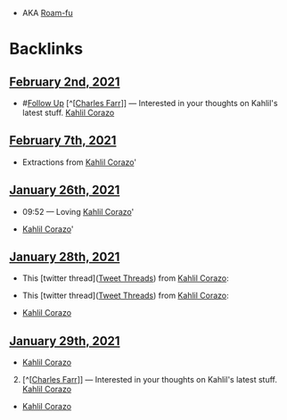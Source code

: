 - AKA [Roam-fu](<Roam-fu.md>)

# Backlinks
## [February 2nd, 2021](<February 2nd, 2021.md>)
- #[Follow Up](<Follow Up.md>) [^[[Charles Farr](<^[[Charles Farr.md>)]] — Interested in your thoughts on Kahlil's latest stuff. [Kahlil Corazo](<Kahlil Corazo.md>)

## [February 7th, 2021](<February 7th, 2021.md>)
- Extractions from [Kahlil Corazo](<Kahlil Corazo.md>)'

## [January 26th, 2021](<January 26th, 2021.md>)
- 09:52 — Loving [Kahlil Corazo](<Kahlil Corazo.md>)'

- [Kahlil Corazo](<Kahlil Corazo.md>)'

## [January 28th, 2021](<January 28th, 2021.md>)
- This [twitter thread]([Tweet Threads](<Tweet Threads.md>)) from [Kahlil Corazo](<Kahlil Corazo.md>):

- This [twitter thread]([Tweet Threads](<Tweet Threads.md>)) from [Kahlil Corazo](<Kahlil Corazo.md>):

- [Kahlil Corazo](<Kahlil Corazo.md>)

## [January 29th, 2021](<January 29th, 2021.md>)
- [Kahlil Corazo](<Kahlil Corazo.md>)

2. [^[[Charles Farr](<^[[Charles Farr.md>)]] — Interested in your thoughts on Kahlil's latest stuff. [Kahlil Corazo](<Kahlil Corazo.md>)

- [Kahlil Corazo](<Kahlil Corazo.md>)

